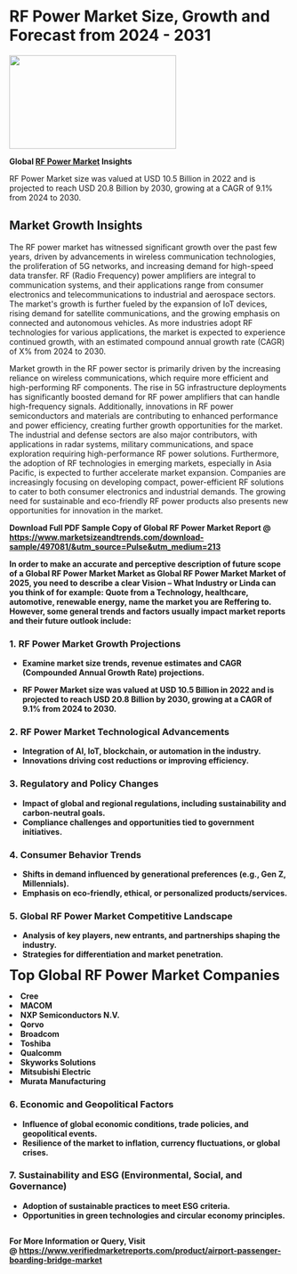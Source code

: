 <H1>RF Power Market Size, Growth and Forecast from 2024 - 2031</H1><img class="aligncenter size-medium wp-image-584254" src="https://thirdeyenews.in/wp-content/uploads/2024/09/Global-Market-Research-300x168.jpeg" alt="" width="300" height="168" /><p><strong>Global&nbsp;<a href="https://www.marketsizeandtrends.com/download-sample/497081/&amp;utm_source=Pulse&amp;utm_medium=213">RF Power Market</a> Insights</strong></p><p>RF Power Market size was valued at USD 10.5 Billion in 2022 and is projected to reach USD 20.8 Billion by 2030, growing at a CAGR of 9.1% from 2024 to 2030.</p><p><h2>Market Growth Insights</h2> <p>The RF power market has witnessed significant growth over the past few years, driven by advancements in wireless communication technologies, the proliferation of 5G networks, and increasing demand for high-speed data transfer. RF (Radio Frequency) power amplifiers are integral to communication systems, and their applications range from consumer electronics and telecommunications to industrial and aerospace sectors. The market's growth is further fueled by the expansion of IoT devices, rising demand for satellite communications, and the growing emphasis on connected and autonomous vehicles. As more industries adopt RF technologies for various applications, the market is expected to experience continued growth, with an estimated compound annual growth rate (CAGR) of X% from 2024 to 2030.</p> <p><strong></strong></p> <p>Market growth in the RF power sector is primarily driven by the increasing reliance on wireless communications, which require more efficient and high-performing RF components. The rise in 5G infrastructure deployments has significantly boosted demand for RF power amplifiers that can handle high-frequency signals. Additionally, innovations in RF power semiconductors and materials are contributing to enhanced performance and power efficiency, creating further growth opportunities for the market. The industrial and defense sectors are also major contributors, with applications in radar systems, military communications, and space exploration requiring high-performance RF power solutions. Furthermore, the adoption of RF technologies in emerging markets, especially in Asia Pacific, is expected to further accelerate market expansion. Companies are increasingly focusing on developing compact, power-efficient RF solutions to cater to both consumer electronics and industrial demands. The growing need for sustainable and eco-friendly RF power products also presents new opportunities for innovation in the market.</p> <p><strong></p><p><span class=""><strong>Download Full PDF Sample Copy of Global RF Power Market Report</strong> @ <a href="https://www.marketsizeandtrends.com/download-sample/497081/&amp;utm_source=Pulse&amp;utm_medium=213" target="_blank">https://www.marketsizeandtrends.com/download-sample/497081/&amp;utm_source=Pulse&amp;utm_medium=213</a></span></p><p>In order to make an accurate and perceptive description of future scope of a Global&nbsp;RF Power Market Market as Global&nbsp;RF Power Market Market of 2025, you need to describe a clear Vision &ndash; What Industry or Linda can you think of for example: Quote from a Technology, healthcare, automotive, renewable energy, name the market you are Reffering to. However, some general trends and factors usually impact market reports and their future outlook include:</p><h3>1.&nbsp;<strong>RF Power Market Growth Projections</strong></h3><ul><li>Examine market size trends, revenue estimates and CAGR (Compounded Annual Growth Rate) projections.</li><li><p>RF Power Market size was valued at USD 10.5 Billion in 2022 and is projected to reach USD 20.8 Billion by 2030, growing at a CAGR of 9.1% from 2024 to 2030.</p></li></ul><h3>2.&nbsp;<strong>RF Power Market Technological Advancements</strong></h3><ul><li>Integration of AI, IoT, blockchain, or automation in the industry.</li><li>Innovations driving cost reductions or improving efficiency.</li></ul><h3>3.&nbsp;<strong>Regulatory and Policy Changes</strong></h3><ul><li>Impact of global and regional regulations, including sustainability and carbon-neutral goals.</li><li>Compliance challenges and opportunities tied to government initiatives.</li></ul><h3>4.&nbsp;<strong>Consumer Behavior Trends</strong></h3><ul><li>Shifts in demand influenced by generational preferences (e.g., Gen Z, Millennials).</li><li>Emphasis on eco-friendly, ethical, or personalized products/services.</li></ul><h3>5.&nbsp;<strong>Global RF Power Market Competitive Landscape</strong></h3><ul><li>Analysis of key players, new entrants, and partnerships shaping the industry.</li><li>Strategies for differentiation and market penetration.</li></ul><p data-pm-slice="1 1 []"><span style="color: inherit; font-family: inherit; font-size: 25px;">Top Global RF Power Market Companies</span></p><div class="" data-test-id=""><p><li>Cree</li><li> MACOM</li><li> NXP Semiconductors N.V.</li><li> Qorvo</li><li> Broadcom</li><li> Toshiba</li><li> Qualcomm</li><li> Skyworks Solutions</li><li> Mitsubishi Electric</li><li> Murata Manufacturing</li></p></div><h3>6.&nbsp;<strong>Economic and Geopolitical Factors</strong></h3><ul><li>Influence of global economic conditions, trade policies, and geopolitical events.</li><li>Resilience of the market to inflation, currency fluctuations, or global crises.</li></ul><h3>7.&nbsp;<strong>Sustainability and ESG (Environmental, Social, and Governance)</strong></h3><ul><li>Adoption of sustainable practices to meet ESG criteria.</li><li>Opportunities in green technologies and circular economy principles.</li></ul><h2><strong style="font-size: 14px;">For More Information or Query, Visit @&nbsp;</strong><a style="background-color: #ffffff; font-size: 14px;" href="https://www.marketsizeandtrends.com/report/rf-power-market/" target="_blank">https://www.verifiedmarketreports.com/product/airport-passenger-boarding-bridge-market</a></h2>

